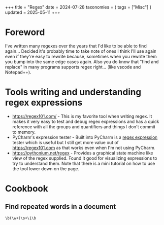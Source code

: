 +++
title = "Regex"
date = 2024-07-28
taxonomies = { tags = ["Misc"] }
updated = 2025-05-11
+++

# Foreword

I've written many regexes over the years that I'd like to be able to find again...
Decided it's probably time to take note of ones I think I'll use again even if they're easy to rewrite because, sometimes when you rewrite them you bump into the same edge cases again.
Also you do know that "find and replace" in many programs supports regex right... (like vscode and Notepad++).

# Tools writing and understanding regex expressions

- <https://regex101.com/> - This is my favorite tool when writing regex.
  It makes it very easy to test and debug regex expressions and has a quick reference with all the groups and quantifiers and things I don't commit to memory.
- PyCharm's expression tester - Built into PyCharm is a [regex expression](@/pycharm/regex/index.md) tester which is useful but I still get more value out of <https://regex101.com> as that works even when I'm not using PyCharm.
- <https://pythonium.net/regex> - Provides a graphical state machine like view of the regex supplied.
  Found it good for visualizing expressions to try to understand them.
  Note that there is a mini tutorial on how to use the tool lower down on the page.

# Cookbook

## Find repeated words in a document

```re
\b(\w+)\s+\1\b
```
